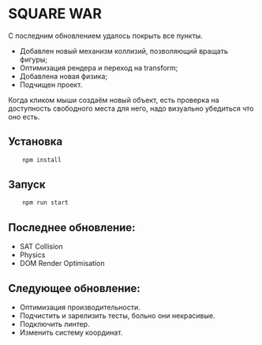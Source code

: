 # SQUARE WAR

С последним обновлением удалось покрыть все пункты.

- Добавлен новый механизм коллизий, позволяющий вращать фигуры;
- Оптимизация рендера и переход на transform;
- Добавлена новая физика;
- Подчищен проект.

Когда кликом мыши создаём новый объект, есть проверка на доступность свободного места для него, надо визуально убедиться что оно есть.


## Установка

```js
    npm install
```

## Запуск

```js
    npm run start
```

## Последнее обновление:
- SAT Collision
- Physics
- DOM Render Optimisation

## Следующее обновление:
- Оптимизация производительности.
- Подчистить и зарелизить тесты, больно они некрасивые. 
- Подключить линтер.
- Изменить систему координат.